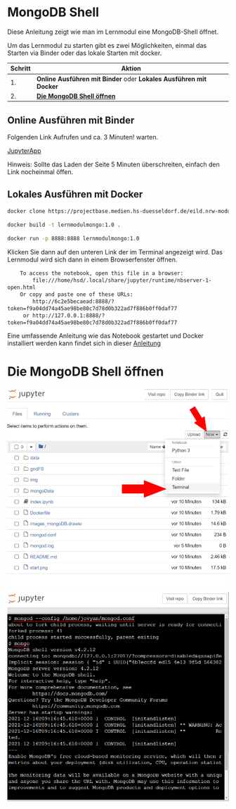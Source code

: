 # MongoDB Shell

Diese Anleitung zeigt wie man im Lernmodul eine MongoDB-Shell öffnet.

Um das Lernmodul zu starten gibt es zwei Möglichkeiten, einmal das Starten via Binder oder das lokale Starten mit docker. 

| Schritt | Aktion |
| ------ | ------ |
| 1. | **Online Ausführen mit Binder** oder **Lokales Ausführen mit Docker** |
| 2.  | [**Die MongoDB Shell öffnen**](#die-mongodb-shell-öffnen) |

## Online Ausführen mit Binder

Folgenden Link Aufrufen und ca. 3 Minuten! warten. 

[JupyterApp](https://mybinder.org/v2/git/https%3A%2F%2Fprojectbase.medien.hs-duesseldorf.de%2Feild.nrw-module%2Flernmodul-mongodb/master)

Hinweis: Sollte das Laden der Seite 5 Minuten überschreiten, einfach den Link nocheinmal öffen.


## Lokales Ausführen mit Docker

```sh
docker clone https://projectbase.medien.hs-duesseldorf.de/eild.nrw-module/lernmodul-mongodb.git
```

```sh
docker build -t lernmodulmongo:1.0 .
```

```sh
docker run -p 8888:8888 lernmodulmongo:1.0
```

Klicken Sie dann auf den unteren Link der im Terminal angezeigt wird. 
Das Lernmodul wird sich dann in einem Browserfenster öffnen.
```
    To access the notebook, open this file in a browser:
        file:///home/hsd/.local/share/jupyter/runtime/nbserver-1-open.html
    Or copy and paste one of these URLs:
        http://6c2e5becaead:8888/?token=f9a04dd74a45ae98be80c7d78d0b322ad7f886b0ff0daf77
     or http://127.0.0.1:8888/?token=f9a04dd74a45ae98be80c7d78d0b322ad7f886b0ff0daf77
```

Eine umfassende Anleitung wie das Notebook gestartet und Docker installiert werden kann findet sich in dieser [Anleitung](https://projectbase.medien.hs-duesseldorf.de/eild.nrw/eild.nrw-mp/-/wikis/Technik/Jupyter-Notebook-lokal-mit-Docker-starten) 

# Die MongoDB Shell öffnen

![](jupyter_1.png)
![](jupyter_2.png)
